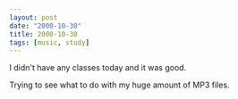 ```yaml
---
layout: post
date: "2000-10-30"
title: 2000-10-30
tags: [music, study]
---
```

I didn't have any classes today and it was good.

Trying to see what to do with my huge amount of MP3 files.

